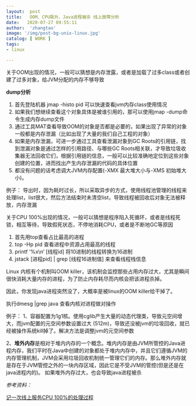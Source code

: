 ```yaml
---
layout:  post
title:   OOM、CPU飙升、Java进程被杀 线上故障分析
date:   2020-07-27 09:55:11
author:  'zhangtao'
image: '/img/post-bg-unix-linux.jpg'
catalog: [ WORK ]
tags:
- linux

---
```




关于OOM出现的情况，一般可以猜想是内存泄露，或者是加载了过多class或者创建了过多对象，给JVM分配的内存不够导致

**dump分析**

1.  首先登陆机器 jmap -histo pid 可以快速查看jvm内存class使用情况  
2.  如果我们想继续查看这个对象具体是被谁引用的，那可以使用jmap -dump命令生成内存dump文件  
3.  通过工具MAT查看导致OOM的对象是否都是必要的，如果出现了异常的对象一般都是内存泄漏（比如出现了大量的我们自己工程的对象）  
4.  如果是内存泄漏，可进一步通过工具查看泄漏对象到GC Roots的引用链，找到泄漏对象是通过怎样的引用路径、与哪些GC Roots相关联，才导致垃圾收集器无法回收它们，根据引用链的信息，一般可以比较准确地定位到这些对象创建的位置，进而找出产生内存泄漏的代码的具体位置  
5.  都没有问题的话考虑调大JVM内存配置(-XMX 最大堆大小与-XMS 初始堆大小)。 

例子： 导出时，因为耗时过长，所以采取异步的方式，使用线程池管理的线程来处理list，list很大，然后方法结束时未清空list，导致线程被回收后对象无法被释放，内存泄漏


关于CPU 100%出现的情况，一般可以猜想是程序陷入死循环，或者是线程死锁，相互等待，导致假死状态，不停地消耗CPU，或者是不断地GC等原因

1.  首先用top查看占比最高的进程  
2.  top -Hp pid 查看进程中资源占用最高的线程  
3.  printf ‘%x\n’ [线程id] 将10进制的线程转换为16进制  
4.  jstack [进程pid] | grep [线程16进制值] 来查看线程栈信息 


Linux 内核有个机制叫OOM killer，该机制会监控那些占用内存过大，尤其是瞬间很快消耗大量内存的进程，为了防止内存耗尽而内核会把该进程杀掉。

因此，你发现java进程突然没了，大概率是被linux的OOM killer给干掉了。

执行dmesg |grep java 查看内核对进程做对操作

例子： 1、容器配置为1g1核。使用cglib产生大量的动态代理类，导致元空间增大，而jvm配置的元空间参数设置过大 (512m)，导致还没被jvm的垃圾回收，就已经被操作系统kill掉了。解决方法是调整jvm的元空间参数

2、**堆外内存**是相对于堆内内存的一个概念。堆内内存是由JVM所管控的Java进程内存，我们平时在Java中创建的对象都处于堆内内存中，并且它们遵循JVM的内存管理机制，JVM会采用垃圾回收机制统一管理它们的内存。那么堆外内存就是存在于JVM管控之外的一块内存区域，因此它是不受JVM的管控(但是还是在java进程内的)。 如果堆外内存过大，也会导致java进程被杀

 *参考资料：* 

 [记一次线上服务CPU 100%的处理过程](https://segmentfault.com/a/1190000023160245?utm_source=tag-newest)

